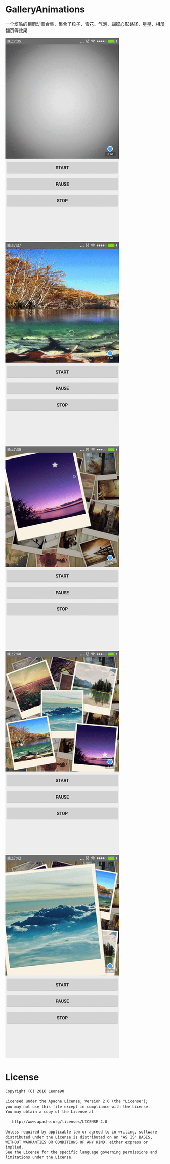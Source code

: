 # GalleryAnimations
一个炫酷的相册动画合集，集合了粒子、雪花、气泡、蝴蝶心形路径、星星、相册翻页等效果

![image](./screenshots/screenshot00.gif)
![image](./screenshots/screenshot01.gif)
![image](./screenshots/screenshot02.gif)
![image](./screenshots/screenshot03.gif)
![image](./screenshots/screenshot04.gif)


License
=======

    Copyright (C) 2016 Leone90

    Licensed under the Apache License, Version 2.0 (the "License");
    you may not use this file except in compliance with the License.
    You may obtain a copy of the License at

       http://www.apache.org/licenses/LICENSE-2.0

    Unless required by applicable law or agreed to in writing, software
    distributed under the License is distributed on an "AS IS" BASIS,
    WITHOUT WARRANTIES OR CONDITIONS OF ANY KIND, either express or implied.
    See the License for the specific language governing permissions and
    limitations under the License.
